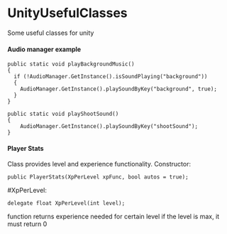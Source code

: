 # UnityUsefulClasses
Some useful classes for unity

#### Audio manager example

```
public static void playBackgroundMusic()
{
  if (!AudioManager.GetInstance().isSoundPlaying("background"))
  {
    AudioManager.GetInstance().playSoundByKey("background", true);
  }
}

public static void playShootSound()
{
    AudioManager.GetInstance().playSoundByKey("shootSound");
}

```

#### Player Stats

Class provides level and experience functionality. 
Constructor:

```
public PlayerStats(XpPerLevel xpFunc, bool autos = true);
```
#XpPerLevel:
```
delegate float XpPerLevel(int level);
```
function returns experience needed for certain level
if the level is max, it must return 0


